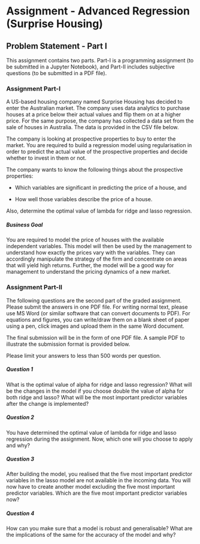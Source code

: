 # Assignment - Advanced Regression (Surprise Housing)

## Problem Statement - Part I

This assignment contains two parts. Part-I is a programming assignment (to be submitted in a Jupyter Notebook), and Part-II includes subjective questions (to be submitted in a PDF file). 
 
### Assignment Part-I

   A US-based housing company named Surprise Housing has decided to enter the Australian market. The company uses data analytics to purchase houses at a price below their actual values and flip them on at a higher price. For the same purpose, the company has collected a data set from the sale of houses in Australia. The data is provided in the CSV file below.

 

The company is looking at prospective properties to buy to enter the market. You are required to build a regression model using regularisation in order to predict the actual value of the prospective properties and decide whether to invest in them or not.

 

The company wants to know the following things about the prospective properties:

   - Which variables are significant in predicting the price of a house, and

   - How well those variables describe the price of a house.

 

Also, determine the optimal value of lambda for ridge and lasso regression.

 

##### Business Goal 

 
You are required to model the price of houses with the available independent variables. This model will then be used by the management to understand how exactly the prices vary with the variables. They can accordingly manipulate the strategy of the firm and concentrate on areas that will yield high returns. Further, the model will be a good way for management to understand the pricing dynamics of a new market.


### Assignment Part-II

The following questions are the second part of the graded assignment. Please submit the answers in one PDF file. For writing normal text, please use MS Word (or similar software that can convert documents to PDF). For equations and figures, you can write/draw them on a blank sheet of paper using a pen, click images and upload them in the same Word document.

 

The final submission will be in the form of one PDF file. A sample PDF to illustrate the submission format is provided below.
 

Please limit your answers to less than 500 words per question.
 

##### Question 1

What is the optimal value of alpha for ridge and lasso regression? What will be the changes in the model if you choose double the value of alpha for both ridge and lasso? What will be the most important predictor variables after the change is implemented?


##### Question 2

You have determined the optimal value of lambda for ridge and lasso regression during the assignment. Now, which one will you choose to apply and why?


##### Question 3

After building the model, you realised that the five most important predictor variables in the lasso model are not available in the incoming data. You will now have to create another model excluding the five most important predictor variables. Which are the five most important predictor variables now?

 

##### Question 4

How can you make sure that a model is robust and generalisable? What are the implications of the same for the accuracy of the model and why?
 
